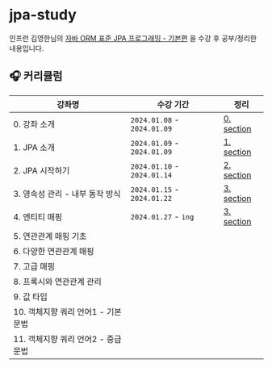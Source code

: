 # jpa-study
인프런 김영한님의 [자바 ORM 표준 JPA 프로그래밍 - 기본편](https://www.inflearn.com/course/ORM-JPA-Basic) 을 수강 후 공부/정리한 내용입니다.

## 🎧 커리큘럼
|강좌명|수강 기간|정리|
|------|---|---|
|0. 강좌 소개| ```2024.01.08``` - ```2024.01.09``` |[0. section](https://github.com/zzex3on/jpa-study/tree/main/0.%20section)
|1. JPA 소개| ```2024.01.09``` - ```2024.01.09``` |[1. section](https://github.com/zzex3on/jpa-study/tree/main/1.%20section)
|2. JPA 시작하기| ```2024.01.10``` - ```2024.01.14``` |[2. section](https://github.com/zzex3on/jpa-study/tree/main/2.%20section)
|3. 영속성 관리 - 내부 동작 방식| ```2024.01.15``` - ```2024.01.22``` |[3. section](https://github.com/zzex3on/jpa-study/tree/main/3.%20section)
|4. 엔티티 매핑| ```2024.01.27``` - ```ing``` |[3. section](https://github.com/zzex3on/jpa-study/tree/main/3.%20section)
|5. 연관관계 매핑 기초| |
|6. 다양한 연관관계 매핑| |
|7. 고급 매핑| |
|8. 프록시와 연관관계 관리| |
|9. 값 타입| |
|10. 객체지향 쿼리 언어1 - 기본 문법| |
|11. 객체지향 쿼리 언어2 - 중급 문법| |
